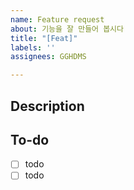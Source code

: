 ```yaml
---
name: Feature request
about: 기능을 잘 만들어 봅시다
title: "[Feat]"
labels: ''
assignees: GGHDMS

---
```


## Description

## To-do
* [ ] todo
* [ ] todo
